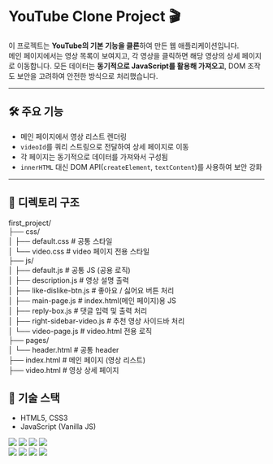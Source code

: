 # YouTube Clone Project 🎬

이 프로젝트는 **YouTube의 기본 기능을 클론**하여 만든 웹 애플리케이션입니다.  
메인 페이지에서는 영상 목록이 보여지고, 각 영상을 클릭하면 해당 영상의 상세 페이지로 이동합니다. 모든 데이터는 **동기적으로 JavaScript를 활용해 가져오고**, DOM 조작도 보안을 고려하여 안전한 방식으로 처리했습니다.

---

## 🛠 주요 기능

- 메인 페이지에서 영상 리스트 렌더링
- `videoId`를 쿼리 스트링으로 전달하여 상세 페이지로 이동
- 각 페이지는 동기적으로 데이터를 가져와서 구성됨
- `innerHTML` 대신 DOM API(`createElement`, `textContent`)를 사용하여 보안 강화

---

## 📁 디렉토리 구조

first_project/<br>
├── css/<br>
│ ├── default.css # 공통 스타일<br>
│ └── video.css # video 페이지 전용 스타일<br>
├── js/<br>
│ ├── default.js # 공통 JS (공용 로직)<br>
│ ├── description.js # 영상 설명 출력<br>
│ ├── like-dislike-btn.js # 좋아요 / 싫어요 버튼 처리<br>
│ ├── main-page.js # index.html(메인 페이지)용 JS<br>
│ ├── reply-box.js # 댓글 입력 및 출력 처리<br>
│ ├── right-sidebar-video.js # 추천 영상 사이드바 처리<br>
│ └── video-page.js # video.html 전용 로직<br>
├── pages/<br>
│ └── header.html # 공통 header<br>
├── index.html # 메인 페이지 (영상 리스트)<br>
├── video.html # 영상 상세 페이지<br>

## 🧰 기술 스택

- HTML5, CSS3
- JavaScript (Vanilla JS)

<div align=left> 
  <img src="https://img.shields.io/badge/html5-E34F26?style=for-the-badge&logo=html5&logoColor=white"> 
  <img src="https://img.shields.io/badge/css-1572B6?style=for-the-badge&logo=css3&logoColor=white"> 
  <img src="https://img.shields.io/badge/javascript-F7DF1E?style=for-the-badge&logo=javascript&logoColor=black"> 
  <img src="https://img.shields.io/badge/jquery-0769AD?style=for-the-badge&logo=jquery&logoColor=white">
  <br>
  <img src="https://img.shields.io/badge/github-181717?style=for-the-badge&logo=github&logoColor=white">
  <img src="https://img.shields.io/badge/git-F05032?style=for-the-badge&logo=git&logoColor=white">
  <img src="https://img.shields.io/badge/bootstrap-7952B3?style=for-the-badge&logo=bootstrap&logoColor=white">
  <img src="https://img.shields.io/badge/fontawesome-339AF0?style=for-the-badge&logo=fontawesome&logoColor=white">
</div>
